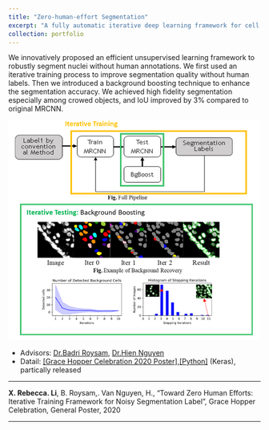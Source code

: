 ```yaml
---
title: "Zero-human-effort Segmentation"
excerpt: "A fully automatic iterative deep learning framework for cell segmentation on noisy Label <br/><img src='/figures/logo-Segmentation.png' width='400'>"
collection: portfolio
---
```



We innovatively proposed an efficient unsupervised learning framework to robustly segment nuclei without human annotations. We first used an iterative training process to improve segmentation quality without human labels. Then we introduced a background boosting technique to enhance the segmentation accuracy. We achieved high fidelity segmentation especially among crowed objects, and IoU improved by 3% compared to original MRCNN.

<p align="center"><img src="/figures/Seg.png" width="550" class="inline"/></p>

- Advisors: [Dr.Badri Roysam](http://www.ee.uh.edu/faculty/roysam), [Dr.Hien Nguyen](https://www.hvnguyen.com/)
- Datail: [[Grace Hopper Celebration 2020 Poster]](https://www.researchgate.net/publication/343385839_Toward_Zero_Human_Efforts_Iterative_Training_Framework_for_Noisy_Segmentation_Label),[[Python]](https://github.com/RoysamLab/whole_brain_analysis) (Keras), partically released


---
 **X. Rebecca. Li**, B. Roysam,. Van Nguyen, H., “Toward Zero Human Efforts: Iterative Training Framework for Noisy Segmentation Label”, Grace Hopper Celebration, General Poster, 2020 


---
<!-- << [Back](../) -->
